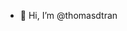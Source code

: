 - 👋 Hi, I’m @thomasdtran

<!---
thomasdtran/thomasdtran is a ✨ special ✨ repository because its `README.md` (this file) appears on your GitHub profile.
You can click the Preview link to take a look at your changes.
--->
